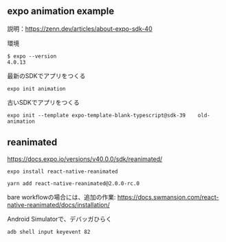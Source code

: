 ## expo animation example

説明：https://zenn.dev/articles/about-expo-sdk-40

環境

```
$ expo --version
4.0.13
```

最新のSDKでアプリをつくる
```
expo init animation
```


古いSDKでアプリをつくる

```
expo init --template expo-template-blank-typescript@sdk-39    old-animation
```

## reanimated


https://docs.expo.io/versions/v40.0.0/sdk/reanimated/

```
expo install react-native-reanimated

yarn add react-native-reanimated@2.0.0-rc.0
```

bare workflowの場合には、追加の作業: 
https://docs.swmansion.com/react-native-reanimated/docs/installation/


Android Simulatorで、デバッガひらく

```
adb shell input keyevent 82
```